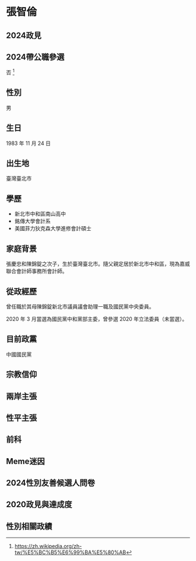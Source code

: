 # 張智倫

## 2024政見

## 2024帶公職參選

否 [^1]

[^1]: https://zh.wikipedia.org/zh-tw/%E5%BC%B5%E6%99%BA%E5%80%AB

## 性別

男

## 生日

1983 年 11 月 24 日

## 出生地

臺灣臺北市

## 學歷

- 新北市中和區南山高中
- 銘傳大學會計系
- 美國菲力狄克森大學進修會計碩士

## 家庭背景

張慶忠和陳錦錠之次子，生於臺灣臺北市。隨父親定居於新北市中和區，現為嘉威聯合會計師事務所會計師。

## 從政經歷

曾任職於其母陳錦錠新北市議員議會助理一職及國民黨中央委員。

2020 年 3 月當選為國民黨中和黨部主委，曾參選 2020 年立法委員（未當選）。

## 目前政黨

中國國民黨

## 宗教信仰

## 兩岸主張

## 性平主張

## 前科

## Meme迷因

## 2024性別友善候選人問卷

## 2020政見與達成度

## 性別相關政績
